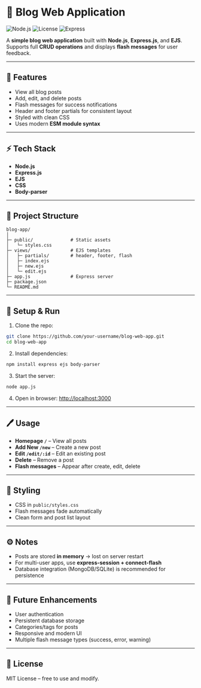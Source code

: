 # 📝 Blog Web Application

![Node.js](https://img.shields.io/badge/Node.js-v18+-brightgreen) ![License](https://img.shields.io/badge/License-MIT-blue) ![Express](https://img.shields.io/badge/Express-v4.18-blueviolet)

A **simple blog web application** built with **Node.js**, **Express.js**, and **EJS**. Supports full **CRUD operations** and displays **flash messages** for user feedback.

---

## 🌟 Features

* View all blog posts
* Add, edit, and delete posts
* Flash messages for success notifications
* Header and footer partials for consistent layout
* Styled with clean CSS
* Uses modern **ESM module syntax**

---

## ⚡ Tech Stack

* **Node.js**
* **Express.js**
* **EJS**
* **CSS**
* **Body-parser**

---

## 📂 Project Structure

```
blog-app/
│
├─ public/              # Static assets
│   └─ styles.css
├─ views/               # EJS templates
│   ├─ partials/        # header, footer, flash
│   ├─ index.ejs
│   ├─ new.ejs
│   └─ edit.ejs
├─ app.js               # Express server
├─ package.json
└─ README.md
```

---

## 🚀 Setup & Run

1. Clone the repo:

```bash
git clone https://github.com/your-username/blog-web-app.git
cd blog-web-app
```

2. Install dependencies:

```bash
npm install express ejs body-parser
```

3. Start the server:

```bash
node app.js
```

4. Open in browser: [http://localhost:3000](http://localhost:3000)

---

## 🖊 Usage

* **Homepage `/`** – View all posts
* **Add New `/new`** – Create a new post
* **Edit `/edit/:id`** – Edit an existing post
* **Delete** – Remove a post
* **Flash messages** – Appear after create, edit, delete

---

## 🎨 Styling

* CSS in `public/styles.css`
* Flash messages fade automatically
* Clean form and post list layout

---

## ⚙ Notes

* Posts are stored **in memory** → lost on server restart
* For multi-user apps, use **express-session + connect-flash**
* Database integration (MongoDB/SQLite) is recommended for persistence

---

## 📌 Future Enhancements

* User authentication
* Persistent database storage
* Categories/tags for posts
* Responsive and modern UI
* Multiple flash message types (success, error, warning)

---

## 📝 License

MIT License – free to use and modify.
